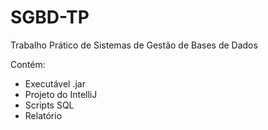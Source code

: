 # SGBD-TP
Trabalho Prático de Sistemas de Gestão de Bases de Dados

Contém:
- Executável .jar
- Projeto do IntelliJ
- Scripts SQL
- Relatório
